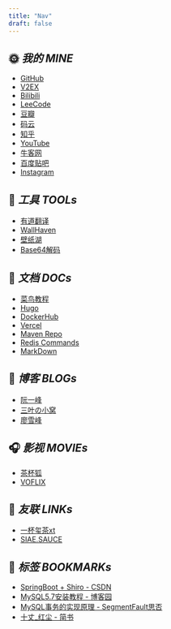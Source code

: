 ```yaml
---
title: "Nav"
draft: false
---
```


<div class="nav">

## 🌞 *我的 MINE*
- [GitHub](https://github.com/)
- [V2EX](https://www.v2ex.com/)
- [Bilibili](https://www.bilibili.com/)
- [LeeCode](https://leetcode.cn/problemset/all/)
- [豆瓣](https://www.douban.com)
- [码云](https://gitee.com/)
- [知乎](https://www.zhihu.com/hot)
- [YouTube](https://www.youtube.com/)
- [牛客网](https://www.nowcoder.com/)
- [百度贴吧](https://tieba.baidu.com/index.html)
- [Instagram](https://www.instagram.com/)
## 🔨 *工具 TOOLs*
- [有道翻译](https://fanyi.youdao.com/index.html#/)
- [WallHaven](https://wallhaven.cc/)
- [壁纸湖](https://bizihu.com/)
- [Base64解码](https://www.hitoy.org/tool/file_base64.php)

## 📑 *文档 DOCs*
- [菜鸟教程](https://www.runoob.com/)
- [Hugo](https://gohugo.io/)
- [DockerHub](https://registry.hub.docker.com/)
- [Vercel](https://vercel.com/)
- [Maven Repo](https://search.maven.org/)
- [Redis Commands](https://redis.io/commands/)
- [MarkDown](https://www.liaoxuefeng.com/)

## 🍺 *博客 BLOGs*
- [阮一峰](http://www.ruanyifeng.com/)
- [三叶の小窝](https://blog.mitsuha.space/)
- [廖雪峰](https://www.liaoxuefeng.com/)

## 🎧 *影视 MOVIEs*
- [茶杯狐](https://cupfox.app/)
- [VOFLIX](https://www.voflix.me/)

## 🧲 *友联 LINKs*
- [一杯玺茶xt](https://ovirgo.com/)    
- [SIAE.SAUCE](https://siae.me/)    

</div>


## 🔖 *标签 BOOKMARKs*

<div class="bookmark">

- [SpringBoot + Shiro - CSDN](https://blog.csdn.net/bicheng4769/article/details/86668209?spm=1001.2101.3001.6661.1&utm_medium=distribute.pc_relevant_t0.none-task-blog-2~default~CTRLIST~Rate-1-86668209-blog-123810963.pc_relevant_multi_platform_featuressortv2dupreplace&depth_1-utm_source=distribute.pc_relevant_t0.none-task-blog-2~default~CTRLIST~Rate-1-86668209-blog-123810963.pc_relevant_multi_platform_featuressortv2dupreplace&utm_relevant_index=1)
- [MySQL5.7安装教程 - 博客园](https://www.cnblogs.com/sunfee/p/16511876.html)
- [MySQL事务的实现原理 - SegmentFault思否](https://segmentfault.com/a/1190000039139809)
- [十丈_红尘 - 简书](https://www.jianshu.com/u/7b55c0fd018a)

</div>